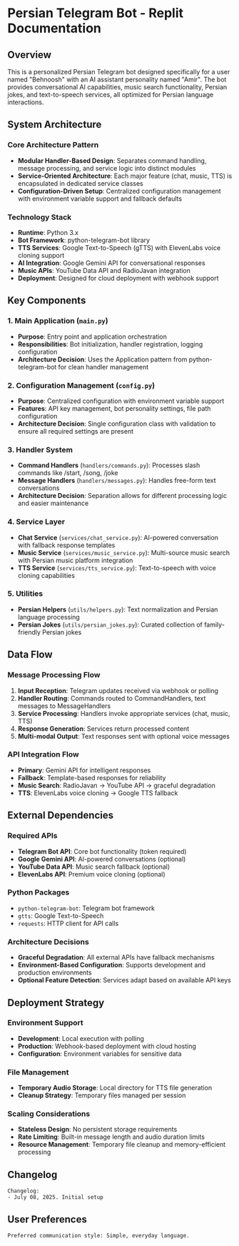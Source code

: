 # Persian Telegram Bot - Replit Documentation

## Overview

This is a personalized Persian Telegram bot designed specifically for a user named "Behnoosh" with an AI assistant personality named "Amir". The bot provides conversational AI capabilities, music search functionality, Persian jokes, and text-to-speech services, all optimized for Persian language interactions.

## System Architecture

### Core Architecture Pattern
- **Modular Handler-Based Design**: Separates command handling, message processing, and service logic into distinct modules
- **Service-Oriented Architecture**: Each major feature (chat, music, TTS) is encapsulated in dedicated service classes
- **Configuration-Driven Setup**: Centralized configuration management with environment variable support and fallback defaults

### Technology Stack
- **Runtime**: Python 3.x
- **Bot Framework**: python-telegram-bot library
- **TTS Services**: Google Text-to-Speech (gTTS) with ElevenLabs voice cloning support
- **AI Integration**: Google Gemini API for conversational responses
- **Music APIs**: YouTube Data API and RadioJavan integration
- **Deployment**: Designed for cloud deployment with webhook support

## Key Components

### 1. Main Application (`main.py`)
- **Purpose**: Entry point and application orchestration
- **Responsibilities**: Bot initialization, handler registration, logging configuration
- **Architecture Decision**: Uses the Application pattern from python-telegram-bot for clean handler management

### 2. Configuration Management (`config.py`)
- **Purpose**: Centralized configuration with environment variable support
- **Features**: API key management, bot personality settings, file path configuration
- **Architecture Decision**: Single configuration class with validation to ensure all required settings are present

### 3. Handler System
- **Command Handlers** (`handlers/commands.py`): Processes slash commands like /start, /song, /joke
- **Message Handlers** (`handlers/messages.py`): Handles free-form text conversations
- **Architecture Decision**: Separation allows for different processing logic and easier maintenance

### 4. Service Layer
- **Chat Service** (`services/chat_service.py`): AI-powered conversation with fallback response templates
- **Music Service** (`services/music_service.py`): Multi-source music search with Persian music platform integration
- **TTS Service** (`services/tts_service.py`): Text-to-speech with voice cloning capabilities

### 5. Utilities
- **Persian Helpers** (`utils/helpers.py`): Text normalization and Persian language processing
- **Persian Jokes** (`utils/persian_jokes.py`): Curated collection of family-friendly Persian jokes

## Data Flow

### Message Processing Flow
1. **Input Reception**: Telegram updates received via webhook or polling
2. **Handler Routing**: Commands routed to CommandHandlers, text messages to MessageHandlers
3. **Service Processing**: Handlers invoke appropriate services (chat, music, TTS)
4. **Response Generation**: Services return processed content
5. **Multi-modal Output**: Text responses sent with optional voice messages

### API Integration Flow
- **Primary**: Gemini API for intelligent responses
- **Fallback**: Template-based responses for reliability
- **Music Search**: RadioJavan → YouTube API → graceful degradation
- **TTS**: ElevenLabs voice cloning → Google TTS fallback

## External Dependencies

### Required APIs
- **Telegram Bot API**: Core bot functionality (token required)
- **Google Gemini API**: AI-powered conversations (optional)
- **YouTube Data API**: Music search fallback (optional)
- **ElevenLabs API**: Premium voice cloning (optional)

### Python Packages
- `python-telegram-bot`: Telegram bot framework
- `gtts`: Google Text-to-Speech
- `requests`: HTTP client for API calls

### Architecture Decisions
- **Graceful Degradation**: All external APIs have fallback mechanisms
- **Environment-Based Configuration**: Supports development and production environments
- **Optional Feature Detection**: Services adapt based on available API keys

## Deployment Strategy

### Environment Support
- **Development**: Local execution with polling
- **Production**: Webhook-based deployment with cloud hosting
- **Configuration**: Environment variables for sensitive data

### File Management
- **Temporary Audio Storage**: Local directory for TTS file generation
- **Cleanup Strategy**: Temporary files managed per session

### Scaling Considerations
- **Stateless Design**: No persistent storage requirements
- **Rate Limiting**: Built-in message length and audio duration limits
- **Resource Management**: Temporary file cleanup and memory-efficient processing

## Changelog

```
Changelog:
- July 08, 2025. Initial setup
```

## User Preferences

```
Preferred communication style: Simple, everyday language.
```